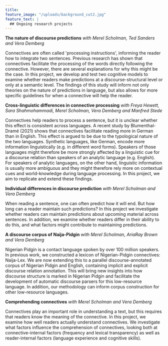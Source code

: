 ```yaml
---
title: 
feature_image: "/uploads/background_cut2.jpg"
feature_text: |
  ## Ongoing research projects
---
```



**The nature of discourse predictions** _with Merel Scholman, Ted Sanders and Vera Demberg_

Connectives are often called 'processing instructions', informing the reader how to integrate two sentences. Previous research has shown that connectives facilitate the processing of the words directly following the connective.
However, there are several explanations for why this might be the case.
In this project, we develop and test two cognitive models to examine whether readers make predictions at a discourse-structural level or only at a semantic level.
The findings of this study will inform not only theories on the nature of predictions in language, but also allows for more specific guidelines for when a connective will help the reader. 

**Cross-linguistic differences in connective processing** _with Freya Hewett, Sara Shahmohammadi, Merel Scholman, Vera Demberg and Manfred Stede_

Connectives help readers to process a sentence, but it is unclear whether this effect is consistent across languages.
A recent study by Blumenthal-Dramé (2021) shows that connectives facilitate reading more in German than in English.
This effect is argued to be due to the typological nature of the two languages.
Synthetic languages, like German, encode more information linguistically (e.g. in different word forms).
Speakers of those languages might therefore be more strongly affected by a linguistic cue for a discourse relation than speakers of an analytic language (e.g. English).
For speakers of analytic languages, on the other hand, linguistic information is usually more ambiguous and they might therefore rely more on contextual cues and world-knowledge during language processing.
In this project, we aim to replicate and extend these findings.

**Individual differences in discourse prediction** _with Merel Scholman and Vera Demberg_

When reading a sentence, one can often predict how it will end. But how long can a reader maintain such predictions? 
In this project we investigate whether readers can maintain predictions about upcoming material across sentences. In addition, we examine whether readers differ in their ability to do this, and what factors might contribute to maintaining predictions.

**A discourse corpus of Naija-Pidgin** _with Merel Scholman, AriaRay Brown and Vera Demberg_

Nigerian Pidgin is a contact language spoken by over 100 million speakers. In previous work, we constructed a lexicon of Nigerian-Pidgin connectives: Naija-Lex. We are now extending this to a parallel discourse-annotated corpus of Nigerian Pidgin and English, containing implicit and explicit discourse relation annotation. This will bring new insights into how discourse structure is marked in Nigerian Pidgin and facilitate the development of automatic discourse parsers for this low-resource language. In addition, our methodology can inform corpus construction for other low-resource languages.

**Comprehending connectives** _with Merel Scholman and Vera Demberg_

Connectives play an important role in understanding a text, but this requires that readers know the meaning of the connective. In this project, we examine how well readers actually understand connectives. We investigate what factors influence the comprehension of connectives, looking both at connective-internal factors (frequency and lexical transparency) as well as reader-internal factors (language experience and cognitive skills).
